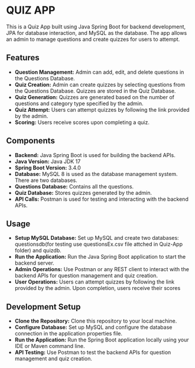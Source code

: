 # QUIZ APP

This is a Quiz App built using Java Spring Boot for backend development, JPA for database interaction, and MySQL as the database. The app allows an admin to manage questions and create quizzes for users to attempt.

## Features

+ **Question Management:** Admin can add, edit, and delete questions in the Questions Database.
+ **Quiz Creation:** Admin can create quizzes by selecting questions from the Questions Database. Quizzes are stored in the Quiz Database.
+ **Quiz Generation:** Quizzes are generated based on the number of questions and category type specified by the admin.
+ **Quiz Attempt:** Users can attempt quizzes by following the link provided by the admin.
+ **Scoring:** Users receive scores upon completing a quiz.

## Components

+ **Backend:** Java Spring Boot is used for building the backend APIs.
+ **Java Version:** Java JDK 17
+ **Spring Boot Version:** 3.4.0
+ **Database:** MySQL 8 is used as the database management system. There are two databases.
+ **Questions Database:** Contains all the questions.
+ **Quiz Database:** Stores quizzes generated by the admin.
+ **API Calls:** Postman is used for testing and interacting with the backend APIs.

## Usage

+ **Setup MySQL Database:** Set up MySQL and create two databases: questionsdb(for testing use questionsEx.csv file attched in Quiz-App folder) and quizdb.
+ **Run the Application:** Run the Java Spring Boot application to start the backend server.
+ **Admin Operations:** Use Postman or any REST client to interact with the backend APIs for question management and quiz creation.
+ **User Operations:** Users can attempt quizzes by following the link provided by the admin. Upon completion, users receive their scores

## Development Setup

+ **Clone the Repository:** Clone this repository to your local machine.
+ **Configure Database:** Set up MySQL and configure the database connection in the application properties file.
+ **Run the Application:** Run the Spring Boot application locally using your IDE or Maven command line.
+ **API Testing:** Use Postman to test the backend APIs for question management and quiz creation.
